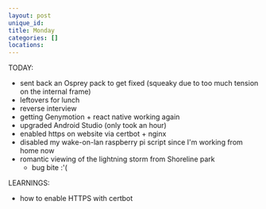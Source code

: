 ```yaml
---
layout: post
unique_id: 
title: Monday
categories: []
locations: 
---
```


TODAY:
* sent back an Osprey pack to get fixed (squeaky due to too much tension on the internal frame)
* leftovers for lunch
* reverse interview
* getting Genymotion + react native working again
* upgraded Android Studio (only took an hour)
* enabled https on website via certbot + nginx
* disabled my wake-on-lan raspberry pi script since I'm working from home now
* romantic viewing of the lightning storm from Shoreline park
  * bug bite :'(

LEARNINGS:
* how to enable HTTPS with certbot
